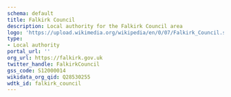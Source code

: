 ```yaml
---
schema: default
title: Falkirk Council
description: Local authority for the Falkirk Council area 
logo: 'https://upload.wikimedia.org/wikipedia/en/0/07/Falkirk_Council.svg'
type:
- Local authority
portal_url: ''
org_url: https://falkirk.gov.uk
twitter_handle: FalkirkCouncil
gss_code: S12000014
wikidata_org_qid: Q28530255
wdtk_id: falkirk_council
---
```


